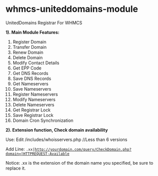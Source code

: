 # whmcs-uniteddomains-module
UnitedDomains Registrar For WHMCS

<b>1). Main Module Features:</b>

1. Register Domain
2. Transfer Domain
3. Renew Domain
4. Delete Domain
5. Modify Contact Details
6. Get EPP Code
7. Get DNS Records
8. Save DNS Records
9. Get Nameservers
10. Save Nameservers
11. Register Nameservers
12. Modify Nameservers
13. Delete Nameservers
14. Get Registrar Lock
14. Save Registrar Lock
15. Domain Cron Synchronization

<b>2). Extension function, Check domain availability</b>

Use: Edit /includes/whoisservers.php      //Less than 6 versions

Add Line: <code>.xx|http://yourdomain.com/query/CheckDomain.php?domain=|HTTPREQUEST-Available</code>

Notice: .xx is the extension of the domain name you specified, be sure to replace it.
